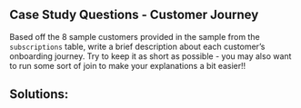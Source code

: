 ## Case Study Questions - Customer Journey
Based off the 8 sample customers provided in the sample from the `subscriptions` table, write a brief description about each customer’s onboarding journey.
Try to keep it as short as possible - you may also want to run some sort of join to make your explanations a bit easier!!

## Solutions:



